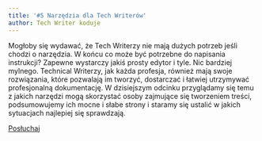 ```yaml
---
title: '#5 Narzędzia dla Tech Writerów'
author: Tech Writer koduje
---
```


Mogłoby się wydawać, że Tech Writerzy nie mają dużych potrzeb jeśli chodzi o
narzędzia. W końcu co może być potrzebne do napisania instrukcji? Zapewne
wystarczy jakiś prosty edytor i tyle. Nic bardziej mylnego. Technical Writerzy,
jak każda profesja, również mają swoje rozwiązania, które pozwalają im tworzyć,
dostarczać i łatwiej utrzymywać profesjonalną dokumentację. W dzisiejszym
odcinku przyglądamy się temu z jakich narzędzi mogą skorzystać osoby zajmujące
się tworzeniem treści, podsumowujemy ich mocne i słabe strony i staramy się
ustalić w jakich sytuacjach najlepiej się sprawdzają.

<a class="listenButton pixelButton" href="https://anchor.fm/docdeveloper/episodes/5-Narzdzia-dla-Tech-Writerw-e4murr/a-ajdbdd" target="_blank" rel="noopener noreferrer">Posłuchaj</a>
